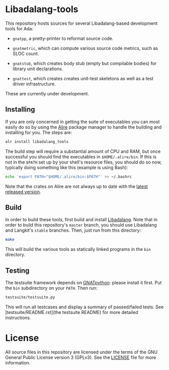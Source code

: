 Libadalang-tools
================

This repository hosts sources for several Libadalang-based development tools
for Ada:

* `gnatpp`, a pretty-printer to reformat source code.

* `gnatmetric`, which can compute various source code metrics, such as SLOC
  count.

* `gnatstub`, which creates body stub (empty but compilable bodies) for library
  unit declarations.

* `gnattest`, which creates creates unit-test skeletons
  as well as a test driver infrastructure.

These are currently under development.

Installing
----------
If you are only concerned in getting the suite of executables you can most easily do so by using the [Alire][alire] package manager to handle the building and installing for you. The steps are:
```bash
alr install libadalang_tools
```
The build step will require a substantial amount of CPU and RAM, but once successful you should find the executables in `$HOME/.alire/bin`. If this is not in the `$PATH` set up by your shell's resource files, you should do so now, typically doing something like this (example is using Bash):
```bash
echo 'export PATH="$HOME/.alire/bin:$PATH"' >> ~/.bashrc
```

Note that the crates on Alire are not always up to date with the [latest released version][releases].

[alire]: https://alire.ada.dev/
[releases]: https://github.com/AdaCore/libadalang-tools/releases

Build
-----

In order to build these tools, first build and install
[Libadalang](https://github.com/AdaCore/libadalang/). Note that in order to
build this repository's `master` branch, you should use Libadalang and
Langkit's `stable` branches. Then, just run from this directory:

```sh
make
```

This will build the various tools as statically linked programs in the `bin`
directory.


Testing
-------

The testsuite framework depends on
[GNATpython](https://github.com/Nikokrock/gnatpython): please install it first.
Put the `bin` subdirectory on your `PATH`.  Then run:

```sh
testsuite/testsuite.py
```

This will run all testcases and display a summary of passed/failed tests. See
[testsuite/README.rst](the testsuite README) for more detailed instructions.


License
=======

All source files in this repository are licensed under the terms of the GNU
General Public License version 3 (GPLv3). See the [LICENSE](LICENSE) file for
more information.
